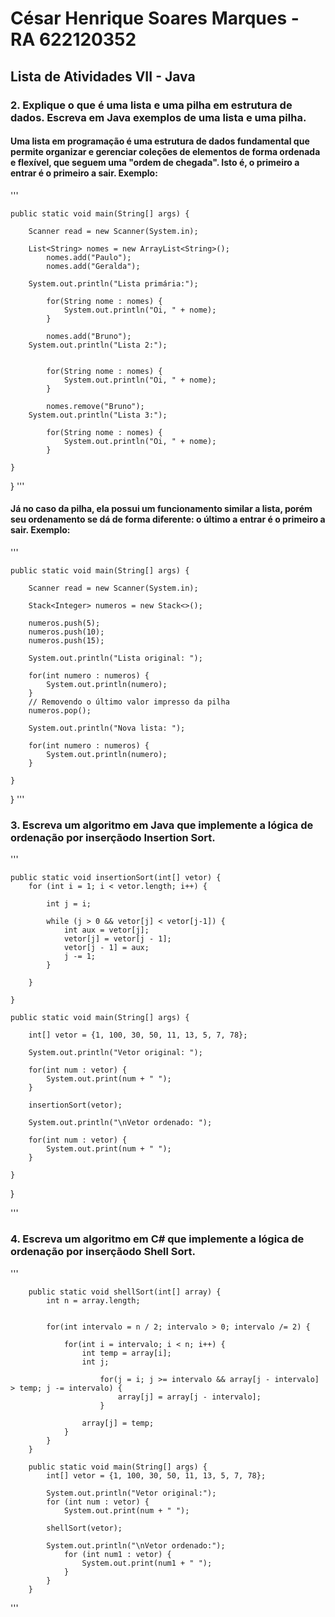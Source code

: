 # César Henrique Soares Marques - RA 622120352
## Lista de Atividades VII - Java

### 2. Explique o que é uma lista e uma pilha em estrutura de dados. Escreva em Java exemplos de uma lista e uma pilha.

#### Uma lista em programação é uma estrutura de dados fundamental que permite organizar e gerenciar coleções de elementos de forma ordenada e flexível, que seguem uma "ordem de chegada". Isto é, o primeiro a entrar é o primeiro a sair. Exemplo:

'''
	
	public static void main(String[] args) {
		
		Scanner read = new Scanner(System.in);
		
		List<String> nomes = new ArrayList<String>();
        	nomes.add("Paulo");
        	nomes.add("Geralda");
        
        System.out.println("Lista primária:");

        	for(String nome : nomes) {
        		System.out.println("Oi, " + nome);
        	}

        	nomes.add("Bruno");
        System.out.println("Lista 2:");


        	for(String nome : nomes) {
        		System.out.println("Oi, " + nome);
        	}
        
        	nomes.remove("Bruno");
        System.out.println("Lista 3:");
        
        	for(String nome : nomes) {
        		System.out.println("Oi, " + nome);
        	}
		
	}

}
'''

#### Já no caso da pilha, ela possui um funcionamento similar a lista, porém seu ordenamento se dá de forma diferente: o último a entrar é o primeiro a sair. Exemplo:

'''
	
	public static void main(String[] args) {
		
		Scanner read = new Scanner(System.in);
		
		Stack<Integer> numeros = new Stack<>();

        numeros.push(5);
        numeros.push(10);
        numeros.push(15);
        
        System.out.println("Lista original: ");

        for(int numero : numeros) {
            System.out.println(numero);
        }
        // Removendo o último valor impresso da pilha
        numeros.pop();

        System.out.println("Nova lista: ");

        for(int numero : numeros) {
            System.out.println(numero);
        }
		
	}
		
}
'''

### 3. Escreva um algoritmo em Java que implemente a lógica de ordenação por inserçãodo Insertion Sort.


'''
	
	public static void insertionSort(int[] vetor) {
		for (int i = 1; i < vetor.length; i++) { 
				
			int j = i;
			
			while (j > 0 && vetor[j] < vetor[j-1]) {
				int aux = vetor[j];
				vetor[j] = vetor[j - 1];
				vetor[j - 1] = aux;
				j -= 1;
			}
			
		}
				
	}
	
	public static void main(String[] args) {
		
		int[] vetor = {1, 100, 30, 50, 11, 13, 5, 7, 78};
		
		System.out.println("Vetor original: ");
		
		for(int num : vetor) {
			System.out.print(num + " ");
		}
	
		insertionSort(vetor);
		
		System.out.println("\nVetor ordenado: ");
		
		for(int num : vetor) {
			System.out.print(num + " ");
		}

	}
	
}


'''

### 4. Escreva um algoritmo em C# que implemente a lógica de ordenação por inserçãodo Shell Sort.

'''
	
	    public static void shellSort(int[] array) {
	        int n = array.length;
	        
	        
	        for(int intervalo = n / 2; intervalo > 0; intervalo /= 2) {
	        
	            for(int i = intervalo; i < n; i++) {
	                int temp = array[i];
	                int j;
	                
	                	for(j = i; j >= intervalo && array[j - intervalo] > temp; j -= intervalo) {
	                		array[j] = array[j - intervalo];
	                	}
	                
	                array[j] = temp;
	            }
	        }
	    }
	
	    public static void main(String[] args) {
	    	int[] vetor = {1, 100, 30, 50, 11, 13, 5, 7, 78};
		
	    	System.out.println("Vetor original:");
	    	for (int num : vetor) {
	    		System.out.print(num + " ");
        	
	    	shellSort(vetor);

	    	System.out.println("\nVetor ordenado:");
	    		for (int num1 : vetor) {
	    			System.out.print(num1 + " ");
	    		}
	    	}
	    }

'''
